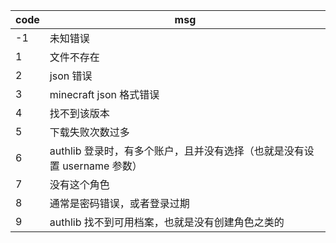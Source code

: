 code | msg
-----|----------------------------------------------
-1   | 未知错误
1    | 文件不存在
2    | json 错误
3    | minecraft json 格式错误
4    | 找不到该版本
5    | 下载失败次数过多
6    | authlib 登录时，有多个账户，且并没有选择（也就是没有设置 username 参数）
7    | 没有这个角色
8    | 通常是密码错误，或者登录过期
9    | authlib 找不到可用档案，也就是没有创建角色之类的